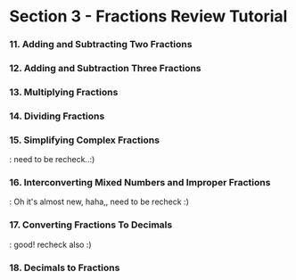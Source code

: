 # Section 3 - Fractions Review Tutorial


### 11. Adding and Subtracting Two Fractions

### 12. Adding and Subtraction Three Fractions

### 13. Multiplying Fractions

### 14. Dividing Fractions

### 15. Simplifying Complex Fractions
 : need to be recheck..:)

### 16. Interconverting Mixed Numbers and Improper Fractions
 : Oh it's almost new, haha,, need to be recheck :)

### 17. Converting Fractions To Decimals
 : good! recheck also :)

### 18. Decimals to Fractions






